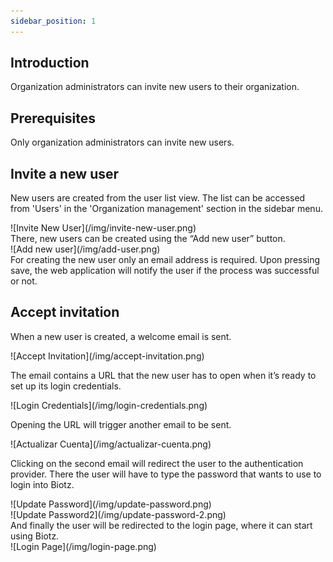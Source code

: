 ```yaml
---
sidebar_position: 1
---
```

## Introduction

Organization administrators can invite new users to their organization. 

## Prerequisites

Only organization administrators can invite new users.

## Invite a new user

New users are created from the user list view. The list can be accessed from 'Users' in the 'Organization management' section in the sidebar menu.
<div class="tutorial-image-container">
![Invite New User](/img/invite-new-user.png)
</div>
There, new users can be created using the “Add new user” button. 

<div class="tutorial-image-container">
![Add new user](/img/add-user.png)
</div>
For creating the new user only an email address is required. Upon pressing save, the web application will notify the user if the process was successful or not.

## Accept invitation

When a new user is created, a welcome email is sent.

<div class="tutorial-image-container">
![Accept Invitation](/img/accept-invitation.png)
</div>

The email contains a URL that the new user has to open when it’s ready to set up its login credentials.

<div class="tutorial-image-container">
![Login Credentials](/img/login-credentials.png)
</div>

Opening the URL will trigger another email to be sent.

<div class="tutorial-image-container">
![Actualizar Cuenta](/img/actualizar-cuenta.png)
</div>

Clicking on the second email will redirect the user to the authentication provider. There the user will have to type the password that wants to use to login into Biotz.

<div class="tutorial-image-container">
![Update Password](/img/update-password.png)
</div>

<div class="tutorial-image-container">
![Update Password2](/img/update-password-2.png)
</div>
And finally the user will be redirected to the login page, where it can start using Biotz.
<div class="tutorial-image-container">
![Login Page](/img/login-page.png)
</div>

